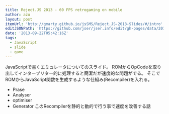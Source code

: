 ```yaml
---
title: Reject.JS 2013 - 60 FPS retrogaming on mobile
author: azu
layout: post
itemUrl: 'http://gmarty.github.io/jsSMS/Reject.JS-2013-Slides/#/intro'
editJSONPath: 'https://github.com/jser/jser.info/edit/gh-pages/data/2013/09/index.json'
date: '2013-09-22T05:42:16Z'
tags:
  - JavaScript
  - slide
  - game
---
```

JavaScriptで書くエミュレータについてのスライド。
ROMからOpCodeを取り出してインタープリター的に処理すると簡潔だが速度的な問題がでる。
そこでROMからJavaScript関数を生成するような仕組み(Recompiler)を入れる。
* Prase
* Analyser
* optimiser
* Generator
このRecompilerを静的と動的で行う事で速度を改善する話
